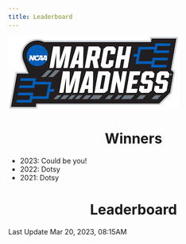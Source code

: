 ```yaml
---
title: Leaderboard
---
```


<link href="/rmarkdown-libs/tabwid/tabwid.css" rel="stylesheet" />

<style type="text/css">
h1 {
  text-align: center;
}
</style>

![march madness logo](march_madness_logo.png)

# Winners

-   2023: Could be you!
-   2022: Dotsy
-   2021: Dotsy

# Leaderboard

Last Update Mar 20, 2023, 08:15AM

<template id="6ba091e6-2914-48ae-a212-180f5a3b81e9"><style>
.tabwid table{
  border-spacing:0px !important;
  border-collapse:collapse;
  line-height:1;
  margin-left:auto;
  margin-right:auto;
  border-width: 0;
  display: table;
  margin-top: 1.275em;
  margin-bottom: 1.275em;
  border-color: transparent;
}
.tabwid_left table{
  margin-left:0;
}
.tabwid_right table{
  margin-right:0;
}
.tabwid td {
    padding: 0;
}
.tabwid a {
  text-decoration: none;
}
.tabwid thead {
    background-color: transparent;
}
.tabwid tfoot {
    background-color: transparent;
}
.tabwid table tr {
background-color: transparent;
}
</style><div class="tabwid"><style>.cl-f4d3066c{}.cl-f4caa120{font-family:'Helvetica';font-size:11pt;font-weight:bold;font-style:normal;text-decoration:none;color:rgba(0, 0, 0, 1.00);background-color:transparent;}.cl-f4caa13e{font-family:'Helvetica';font-size:11pt;font-weight:normal;font-style:normal;text-decoration:none;color:rgba(0, 0, 0, 1.00);background-color:transparent;}.cl-f4cabb24{margin:0;text-align:center;border-bottom: 0 solid rgba(0, 0, 0, 1.00);border-top: 0 solid rgba(0, 0, 0, 1.00);border-left: 0 solid rgba(0, 0, 0, 1.00);border-right: 0 solid rgba(0, 0, 0, 1.00);padding-bottom:5pt;padding-top:5pt;padding-left:5pt;padding-right:5pt;line-height: 1;background-color:transparent;}.cl-f4cb0994{width:126.3pt;background-color:transparent;vertical-align: middle;border-bottom: 0 solid rgba(0, 0, 0, 1.00);border-top: 0 solid rgba(0, 0, 0, 1.00);border-left: 0 solid rgba(0, 0, 0, 1.00);border-right: 0 solid rgba(0, 0, 0, 1.00);margin-bottom:0;margin-top:0;margin-left:0;margin-right:0;}.cl-f4cb099e{width:70.1pt;background-color:transparent;vertical-align: middle;border-bottom: 0 solid rgba(0, 0, 0, 1.00);border-top: 0 solid rgba(0, 0, 0, 1.00);border-left: 0 solid rgba(0, 0, 0, 1.00);border-right: 0 solid rgba(0, 0, 0, 1.00);margin-bottom:0;margin-top:0;margin-left:0;margin-right:0;}.cl-f4cb099f{width:114.7pt;background-color:transparent;vertical-align: middle;border-bottom: 0 solid rgba(0, 0, 0, 1.00);border-top: 0 solid rgba(0, 0, 0, 1.00);border-left: 0 solid rgba(0, 0, 0, 1.00);border-right: 0 solid rgba(0, 0, 0, 1.00);margin-bottom:0;margin-top:0;margin-left:0;margin-right:0;}.cl-f4cb09a8{width:51.1pt;background-color:transparent;vertical-align: middle;border-bottom: 0 solid rgba(0, 0, 0, 1.00);border-top: 0 solid rgba(0, 0, 0, 1.00);border-left: 0 solid rgba(0, 0, 0, 1.00);border-right: 0 solid rgba(0, 0, 0, 1.00);margin-bottom:0;margin-top:0;margin-left:0;margin-right:0;}.cl-f4cb09a9{width:47.4pt;background-color:transparent;vertical-align: middle;border-bottom: 0 solid rgba(0, 0, 0, 1.00);border-top: 0 solid rgba(0, 0, 0, 1.00);border-left: 0 solid rgba(0, 0, 0, 1.00);border-right: 0 solid rgba(0, 0, 0, 1.00);margin-bottom:0;margin-top:0;margin-left:0;margin-right:0;}.cl-f4cb09aa{width:126.3pt;background-color:transparent;vertical-align: middle;border-bottom: 0 solid rgba(0, 0, 0, 1.00);border-top: 0 solid rgba(0, 0, 0, 1.00);border-left: 0 solid rgba(0, 0, 0, 1.00);border-right: 0 solid rgba(0, 0, 0, 1.00);margin-bottom:0;margin-top:0;margin-left:0;margin-right:0;}.cl-f4cb09b2{width:114.7pt;background-color:transparent;vertical-align: middle;border-bottom: 0 solid rgba(0, 0, 0, 1.00);border-top: 0 solid rgba(0, 0, 0, 1.00);border-left: 0 solid rgba(0, 0, 0, 1.00);border-right: 0 solid rgba(0, 0, 0, 1.00);margin-bottom:0;margin-top:0;margin-left:0;margin-right:0;}.cl-f4cb09b3{width:70.1pt;background-color:transparent;vertical-align: middle;border-bottom: 0 solid rgba(0, 0, 0, 1.00);border-top: 0 solid rgba(0, 0, 0, 1.00);border-left: 0 solid rgba(0, 0, 0, 1.00);border-right: 0 solid rgba(0, 0, 0, 1.00);margin-bottom:0;margin-top:0;margin-left:0;margin-right:0;}.cl-f4cb09bc{width:51.1pt;background-color:transparent;vertical-align: middle;border-bottom: 0 solid rgba(0, 0, 0, 1.00);border-top: 0 solid rgba(0, 0, 0, 1.00);border-left: 0 solid rgba(0, 0, 0, 1.00);border-right: 0 solid rgba(0, 0, 0, 1.00);margin-bottom:0;margin-top:0;margin-left:0;margin-right:0;}.cl-f4cb09bd{width:47.4pt;background-color:transparent;vertical-align: middle;border-bottom: 0 solid rgba(0, 0, 0, 1.00);border-top: 0 solid rgba(0, 0, 0, 1.00);border-left: 0 solid rgba(0, 0, 0, 1.00);border-right: 0 solid rgba(0, 0, 0, 1.00);margin-bottom:0;margin-top:0;margin-left:0;margin-right:0;}.cl-f4cb09be{width:47.4pt;background-color:transparent;vertical-align: middle;border-bottom: 0 solid rgba(0, 0, 0, 1.00);border-top: 0 solid rgba(0, 0, 0, 1.00);border-left: 0 solid rgba(0, 0, 0, 1.00);border-right: 0 solid rgba(0, 0, 0, 1.00);margin-bottom:0;margin-top:0;margin-left:0;margin-right:0;}.cl-f4cb09c6{width:126.3pt;background-color:transparent;vertical-align: middle;border-bottom: 0 solid rgba(0, 0, 0, 1.00);border-top: 0 solid rgba(0, 0, 0, 1.00);border-left: 0 solid rgba(0, 0, 0, 1.00);border-right: 0 solid rgba(0, 0, 0, 1.00);margin-bottom:0;margin-top:0;margin-left:0;margin-right:0;}.cl-f4cb09c7{width:114.7pt;background-color:transparent;vertical-align: middle;border-bottom: 0 solid rgba(0, 0, 0, 1.00);border-top: 0 solid rgba(0, 0, 0, 1.00);border-left: 0 solid rgba(0, 0, 0, 1.00);border-right: 0 solid rgba(0, 0, 0, 1.00);margin-bottom:0;margin-top:0;margin-left:0;margin-right:0;}.cl-f4cb09c8{width:70.1pt;background-color:transparent;vertical-align: middle;border-bottom: 0 solid rgba(0, 0, 0, 1.00);border-top: 0 solid rgba(0, 0, 0, 1.00);border-left: 0 solid rgba(0, 0, 0, 1.00);border-right: 0 solid rgba(0, 0, 0, 1.00);margin-bottom:0;margin-top:0;margin-left:0;margin-right:0;}.cl-f4cb09d0{width:51.1pt;background-color:transparent;vertical-align: middle;border-bottom: 0 solid rgba(0, 0, 0, 1.00);border-top: 0 solid rgba(0, 0, 0, 1.00);border-left: 0 solid rgba(0, 0, 0, 1.00);border-right: 0 solid rgba(0, 0, 0, 1.00);margin-bottom:0;margin-top:0;margin-left:0;margin-right:0;}.cl-f4cb09d1{width:70.1pt;background-color:transparent;vertical-align: middle;border-bottom: 0 solid rgba(0, 0, 0, 1.00);border-top: 0 solid rgba(0, 0, 0, 1.00);border-left: 0 solid rgba(0, 0, 0, 1.00);border-right: 0 solid rgba(0, 0, 0, 1.00);margin-bottom:0;margin-top:0;margin-left:0;margin-right:0;}.cl-f4cb09da{width:47.4pt;background-color:transparent;vertical-align: middle;border-bottom: 0 solid rgba(0, 0, 0, 1.00);border-top: 0 solid rgba(0, 0, 0, 1.00);border-left: 0 solid rgba(0, 0, 0, 1.00);border-right: 0 solid rgba(0, 0, 0, 1.00);margin-bottom:0;margin-top:0;margin-left:0;margin-right:0;}.cl-f4cb09db{width:126.3pt;background-color:transparent;vertical-align: middle;border-bottom: 0 solid rgba(0, 0, 0, 1.00);border-top: 0 solid rgba(0, 0, 0, 1.00);border-left: 0 solid rgba(0, 0, 0, 1.00);border-right: 0 solid rgba(0, 0, 0, 1.00);margin-bottom:0;margin-top:0;margin-left:0;margin-right:0;}.cl-f4cb09dc{width:114.7pt;background-color:transparent;vertical-align: middle;border-bottom: 0 solid rgba(0, 0, 0, 1.00);border-top: 0 solid rgba(0, 0, 0, 1.00);border-left: 0 solid rgba(0, 0, 0, 1.00);border-right: 0 solid rgba(0, 0, 0, 1.00);margin-bottom:0;margin-top:0;margin-left:0;margin-right:0;}.cl-f4cb09e4{width:51.1pt;background-color:transparent;vertical-align: middle;border-bottom: 0 solid rgba(0, 0, 0, 1.00);border-top: 0 solid rgba(0, 0, 0, 1.00);border-left: 0 solid rgba(0, 0, 0, 1.00);border-right: 0 solid rgba(0, 0, 0, 1.00);margin-bottom:0;margin-top:0;margin-left:0;margin-right:0;}.cl-f4cb09e5{width:51.1pt;background-color:transparent;vertical-align: middle;border-bottom: 0 solid rgba(0, 0, 0, 1.00);border-top: 0 solid rgba(0, 0, 0, 1.00);border-left: 0 solid rgba(0, 0, 0, 1.00);border-right: 0 solid rgba(0, 0, 0, 1.00);margin-bottom:0;margin-top:0;margin-left:0;margin-right:0;}.cl-f4cb09e6{width:70.1pt;background-color:transparent;vertical-align: middle;border-bottom: 0 solid rgba(0, 0, 0, 1.00);border-top: 0 solid rgba(0, 0, 0, 1.00);border-left: 0 solid rgba(0, 0, 0, 1.00);border-right: 0 solid rgba(0, 0, 0, 1.00);margin-bottom:0;margin-top:0;margin-left:0;margin-right:0;}.cl-f4cb09ee{width:126.3pt;background-color:transparent;vertical-align: middle;border-bottom: 0 solid rgba(0, 0, 0, 1.00);border-top: 0 solid rgba(0, 0, 0, 1.00);border-left: 0 solid rgba(0, 0, 0, 1.00);border-right: 0 solid rgba(0, 0, 0, 1.00);margin-bottom:0;margin-top:0;margin-left:0;margin-right:0;}.cl-f4cb09ef{width:114.7pt;background-color:transparent;vertical-align: middle;border-bottom: 0 solid rgba(0, 0, 0, 1.00);border-top: 0 solid rgba(0, 0, 0, 1.00);border-left: 0 solid rgba(0, 0, 0, 1.00);border-right: 0 solid rgba(0, 0, 0, 1.00);margin-bottom:0;margin-top:0;margin-left:0;margin-right:0;}.cl-f4cb09f0{width:47.4pt;background-color:transparent;vertical-align: middle;border-bottom: 0 solid rgba(0, 0, 0, 1.00);border-top: 0 solid rgba(0, 0, 0, 1.00);border-left: 0 solid rgba(0, 0, 0, 1.00);border-right: 0 solid rgba(0, 0, 0, 1.00);margin-bottom:0;margin-top:0;margin-left:0;margin-right:0;}.cl-f4cb09f1{width:47.4pt;background-color:transparent;vertical-align: middle;border-bottom: 0 solid rgba(0, 0, 0, 1.00);border-top: 0 solid rgba(0, 0, 0, 1.00);border-left: 0 solid rgba(0, 0, 0, 1.00);border-right: 0 solid rgba(0, 0, 0, 1.00);margin-bottom:0;margin-top:0;margin-left:0;margin-right:0;}.cl-f4cb09f8{width:114.7pt;background-color:transparent;vertical-align: middle;border-bottom: 0 solid rgba(0, 0, 0, 1.00);border-top: 0 solid rgba(0, 0, 0, 1.00);border-left: 0 solid rgba(0, 0, 0, 1.00);border-right: 0 solid rgba(0, 0, 0, 1.00);margin-bottom:0;margin-top:0;margin-left:0;margin-right:0;}.cl-f4cb09f9{width:70.1pt;background-color:transparent;vertical-align: middle;border-bottom: 0 solid rgba(0, 0, 0, 1.00);border-top: 0 solid rgba(0, 0, 0, 1.00);border-left: 0 solid rgba(0, 0, 0, 1.00);border-right: 0 solid rgba(0, 0, 0, 1.00);margin-bottom:0;margin-top:0;margin-left:0;margin-right:0;}.cl-f4cb09fa{width:51.1pt;background-color:transparent;vertical-align: middle;border-bottom: 0 solid rgba(0, 0, 0, 1.00);border-top: 0 solid rgba(0, 0, 0, 1.00);border-left: 0 solid rgba(0, 0, 0, 1.00);border-right: 0 solid rgba(0, 0, 0, 1.00);margin-bottom:0;margin-top:0;margin-left:0;margin-right:0;}.cl-f4cb0a02{width:126.3pt;background-color:transparent;vertical-align: middle;border-bottom: 0 solid rgba(0, 0, 0, 1.00);border-top: 0 solid rgba(0, 0, 0, 1.00);border-left: 0 solid rgba(0, 0, 0, 1.00);border-right: 0 solid rgba(0, 0, 0, 1.00);margin-bottom:0;margin-top:0;margin-left:0;margin-right:0;}.cl-f4cb0a03{width:126.3pt;background-color:transparent;vertical-align: middle;border-bottom: 0 solid rgba(0, 0, 0, 1.00);border-top: 0 solid rgba(0, 0, 0, 1.00);border-left: 0 solid rgba(0, 0, 0, 1.00);border-right: 0 solid rgba(0, 0, 0, 1.00);margin-bottom:0;margin-top:0;margin-left:0;margin-right:0;}.cl-f4cb0a0c{width:114.7pt;background-color:transparent;vertical-align: middle;border-bottom: 0 solid rgba(0, 0, 0, 1.00);border-top: 0 solid rgba(0, 0, 0, 1.00);border-left: 0 solid rgba(0, 0, 0, 1.00);border-right: 0 solid rgba(0, 0, 0, 1.00);margin-bottom:0;margin-top:0;margin-left:0;margin-right:0;}.cl-f4cb0a0d{width:70.1pt;background-color:transparent;vertical-align: middle;border-bottom: 0 solid rgba(0, 0, 0, 1.00);border-top: 0 solid rgba(0, 0, 0, 1.00);border-left: 0 solid rgba(0, 0, 0, 1.00);border-right: 0 solid rgba(0, 0, 0, 1.00);margin-bottom:0;margin-top:0;margin-left:0;margin-right:0;}.cl-f4cb0a0e{width:47.4pt;background-color:transparent;vertical-align: middle;border-bottom: 0 solid rgba(0, 0, 0, 1.00);border-top: 0 solid rgba(0, 0, 0, 1.00);border-left: 0 solid rgba(0, 0, 0, 1.00);border-right: 0 solid rgba(0, 0, 0, 1.00);margin-bottom:0;margin-top:0;margin-left:0;margin-right:0;}.cl-f4cb0a16{width:51.1pt;background-color:transparent;vertical-align: middle;border-bottom: 0 solid rgba(0, 0, 0, 1.00);border-top: 0 solid rgba(0, 0, 0, 1.00);border-left: 0 solid rgba(0, 0, 0, 1.00);border-right: 0 solid rgba(0, 0, 0, 1.00);margin-bottom:0;margin-top:0;margin-left:0;margin-right:0;}.cl-f4cb0a17{width:47.4pt;background-color:transparent;vertical-align: middle;border-bottom: 0 solid rgba(0, 0, 0, 1.00);border-top: 0 solid rgba(0, 0, 0, 1.00);border-left: 0 solid rgba(0, 0, 0, 1.00);border-right: 0 solid rgba(0, 0, 0, 1.00);margin-bottom:0;margin-top:0;margin-left:0;margin-right:0;}.cl-f4cb0a18{width:114.7pt;background-color:transparent;vertical-align: middle;border-bottom: 0 solid rgba(0, 0, 0, 1.00);border-top: 0 solid rgba(0, 0, 0, 1.00);border-left: 0 solid rgba(0, 0, 0, 1.00);border-right: 0 solid rgba(0, 0, 0, 1.00);margin-bottom:0;margin-top:0;margin-left:0;margin-right:0;}.cl-f4cb0a20{width:70.1pt;background-color:transparent;vertical-align: middle;border-bottom: 0 solid rgba(0, 0, 0, 1.00);border-top: 0 solid rgba(0, 0, 0, 1.00);border-left: 0 solid rgba(0, 0, 0, 1.00);border-right: 0 solid rgba(0, 0, 0, 1.00);margin-bottom:0;margin-top:0;margin-left:0;margin-right:0;}.cl-f4cb0a21{width:51.1pt;background-color:transparent;vertical-align: middle;border-bottom: 0 solid rgba(0, 0, 0, 1.00);border-top: 0 solid rgba(0, 0, 0, 1.00);border-left: 0 solid rgba(0, 0, 0, 1.00);border-right: 0 solid rgba(0, 0, 0, 1.00);margin-bottom:0;margin-top:0;margin-left:0;margin-right:0;}.cl-f4cb0a22{width:126.3pt;background-color:transparent;vertical-align: middle;border-bottom: 0 solid rgba(0, 0, 0, 1.00);border-top: 0 solid rgba(0, 0, 0, 1.00);border-left: 0 solid rgba(0, 0, 0, 1.00);border-right: 0 solid rgba(0, 0, 0, 1.00);margin-bottom:0;margin-top:0;margin-left:0;margin-right:0;}.cl-f4cb0a2a{width:126.3pt;background-color:transparent;vertical-align: middle;border-bottom: 2pt solid rgba(102, 102, 102, 1.00);border-top: 0 solid rgba(0, 0, 0, 1.00);border-left: 0 solid rgba(0, 0, 0, 1.00);border-right: 0 solid rgba(0, 0, 0, 1.00);margin-bottom:0;margin-top:0;margin-left:0;margin-right:0;}.cl-f4cb0a2b{width:70.1pt;background-color:transparent;vertical-align: middle;border-bottom: 2pt solid rgba(102, 102, 102, 1.00);border-top: 0 solid rgba(0, 0, 0, 1.00);border-left: 0 solid rgba(0, 0, 0, 1.00);border-right: 0 solid rgba(0, 0, 0, 1.00);margin-bottom:0;margin-top:0;margin-left:0;margin-right:0;}.cl-f4cb0a2c{width:114.7pt;background-color:transparent;vertical-align: middle;border-bottom: 2pt solid rgba(102, 102, 102, 1.00);border-top: 0 solid rgba(0, 0, 0, 1.00);border-left: 0 solid rgba(0, 0, 0, 1.00);border-right: 0 solid rgba(0, 0, 0, 1.00);margin-bottom:0;margin-top:0;margin-left:0;margin-right:0;}.cl-f4cb0ae8{width:51.1pt;background-color:transparent;vertical-align: middle;border-bottom: 2pt solid rgba(102, 102, 102, 1.00);border-top: 0 solid rgba(0, 0, 0, 1.00);border-left: 0 solid rgba(0, 0, 0, 1.00);border-right: 0 solid rgba(0, 0, 0, 1.00);margin-bottom:0;margin-top:0;margin-left:0;margin-right:0;}.cl-f4cb0ae9{width:47.4pt;background-color:transparent;vertical-align: middle;border-bottom: 2pt solid rgba(102, 102, 102, 1.00);border-top: 0 solid rgba(0, 0, 0, 1.00);border-left: 0 solid rgba(0, 0, 0, 1.00);border-right: 0 solid rgba(0, 0, 0, 1.00);margin-bottom:0;margin-top:0;margin-left:0;margin-right:0;}.cl-f4cb0af2{width:126.3pt;background-color:transparent;vertical-align: middle;border-bottom: 0 solid rgba(0, 0, 0, 1.00);border-top: 0 solid rgba(0, 0, 0, 1.00);border-left: 0 solid rgba(0, 0, 0, 1.00);border-right: 0 solid rgba(0, 0, 0, 1.00);margin-bottom:0;margin-top:0;margin-left:0;margin-right:0;}.cl-f4cb0af3{width:47.4pt;background-color:transparent;vertical-align: middle;border-bottom: 0 solid rgba(0, 0, 0, 1.00);border-top: 0 solid rgba(0, 0, 0, 1.00);border-left: 0 solid rgba(0, 0, 0, 1.00);border-right: 0 solid rgba(0, 0, 0, 1.00);margin-bottom:0;margin-top:0;margin-left:0;margin-right:0;}.cl-f4cb0afc{width:51.1pt;background-color:transparent;vertical-align: middle;border-bottom: 0 solid rgba(0, 0, 0, 1.00);border-top: 0 solid rgba(0, 0, 0, 1.00);border-left: 0 solid rgba(0, 0, 0, 1.00);border-right: 0 solid rgba(0, 0, 0, 1.00);margin-bottom:0;margin-top:0;margin-left:0;margin-right:0;}.cl-f4cb0afd{width:114.7pt;background-color:transparent;vertical-align: middle;border-bottom: 0 solid rgba(0, 0, 0, 1.00);border-top: 0 solid rgba(0, 0, 0, 1.00);border-left: 0 solid rgba(0, 0, 0, 1.00);border-right: 0 solid rgba(0, 0, 0, 1.00);margin-bottom:0;margin-top:0;margin-left:0;margin-right:0;}.cl-f4cb0afe{width:70.1pt;background-color:transparent;vertical-align: middle;border-bottom: 0 solid rgba(0, 0, 0, 1.00);border-top: 0 solid rgba(0, 0, 0, 1.00);border-left: 0 solid rgba(0, 0, 0, 1.00);border-right: 0 solid rgba(0, 0, 0, 1.00);margin-bottom:0;margin-top:0;margin-left:0;margin-right:0;}.cl-f4cb0aff{width:51.1pt;background-color:transparent;vertical-align: middle;border-bottom: 0 solid rgba(0, 0, 0, 1.00);border-top: 0 solid rgba(0, 0, 0, 1.00);border-left: 0 solid rgba(0, 0, 0, 1.00);border-right: 0 solid rgba(0, 0, 0, 1.00);margin-bottom:0;margin-top:0;margin-left:0;margin-right:0;}.cl-f4cb0b06{width:126.3pt;background-color:transparent;vertical-align: middle;border-bottom: 0 solid rgba(0, 0, 0, 1.00);border-top: 0 solid rgba(0, 0, 0, 1.00);border-left: 0 solid rgba(0, 0, 0, 1.00);border-right: 0 solid rgba(0, 0, 0, 1.00);margin-bottom:0;margin-top:0;margin-left:0;margin-right:0;}.cl-f4cb0b07{width:114.7pt;background-color:transparent;vertical-align: middle;border-bottom: 0 solid rgba(0, 0, 0, 1.00);border-top: 0 solid rgba(0, 0, 0, 1.00);border-left: 0 solid rgba(0, 0, 0, 1.00);border-right: 0 solid rgba(0, 0, 0, 1.00);margin-bottom:0;margin-top:0;margin-left:0;margin-right:0;}.cl-f4cb0b08{width:70.1pt;background-color:transparent;vertical-align: middle;border-bottom: 0 solid rgba(0, 0, 0, 1.00);border-top: 0 solid rgba(0, 0, 0, 1.00);border-left: 0 solid rgba(0, 0, 0, 1.00);border-right: 0 solid rgba(0, 0, 0, 1.00);margin-bottom:0;margin-top:0;margin-left:0;margin-right:0;}.cl-f4cb0b10{width:47.4pt;background-color:transparent;vertical-align: middle;border-bottom: 0 solid rgba(0, 0, 0, 1.00);border-top: 0 solid rgba(0, 0, 0, 1.00);border-left: 0 solid rgba(0, 0, 0, 1.00);border-right: 0 solid rgba(0, 0, 0, 1.00);margin-bottom:0;margin-top:0;margin-left:0;margin-right:0;}.cl-f4cb0b11{width:51.1pt;background-color:transparent;vertical-align: middle;border-bottom: 0 solid rgba(0, 0, 0, 1.00);border-top: 0 solid rgba(0, 0, 0, 1.00);border-left: 0 solid rgba(0, 0, 0, 1.00);border-right: 0 solid rgba(0, 0, 0, 1.00);margin-bottom:0;margin-top:0;margin-left:0;margin-right:0;}.cl-f4cb0b12{width:126.3pt;background-color:transparent;vertical-align: middle;border-bottom: 0 solid rgba(0, 0, 0, 1.00);border-top: 0 solid rgba(0, 0, 0, 1.00);border-left: 0 solid rgba(0, 0, 0, 1.00);border-right: 0 solid rgba(0, 0, 0, 1.00);margin-bottom:0;margin-top:0;margin-left:0;margin-right:0;}.cl-f4cb0b13{width:70.1pt;background-color:transparent;vertical-align: middle;border-bottom: 0 solid rgba(0, 0, 0, 1.00);border-top: 0 solid rgba(0, 0, 0, 1.00);border-left: 0 solid rgba(0, 0, 0, 1.00);border-right: 0 solid rgba(0, 0, 0, 1.00);margin-bottom:0;margin-top:0;margin-left:0;margin-right:0;}.cl-f4cb0b1a{width:47.4pt;background-color:transparent;vertical-align: middle;border-bottom: 0 solid rgba(0, 0, 0, 1.00);border-top: 0 solid rgba(0, 0, 0, 1.00);border-left: 0 solid rgba(0, 0, 0, 1.00);border-right: 0 solid rgba(0, 0, 0, 1.00);margin-bottom:0;margin-top:0;margin-left:0;margin-right:0;}.cl-f4cb0b1b{width:114.7pt;background-color:transparent;vertical-align: middle;border-bottom: 0 solid rgba(0, 0, 0, 1.00);border-top: 0 solid rgba(0, 0, 0, 1.00);border-left: 0 solid rgba(0, 0, 0, 1.00);border-right: 0 solid rgba(0, 0, 0, 1.00);margin-bottom:0;margin-top:0;margin-left:0;margin-right:0;}.cl-f4cb0b1c{width:51.1pt;background-color:transparent;vertical-align: middle;border-bottom: 2pt solid rgba(102, 102, 102, 1.00);border-top: 2pt solid rgba(102, 102, 102, 1.00);border-left: 0 solid rgba(0, 0, 0, 1.00);border-right: 0 solid rgba(0, 0, 0, 1.00);margin-bottom:0;margin-top:0;margin-left:0;margin-right:0;}.cl-f4cb0b24{width:114.7pt;background-color:transparent;vertical-align: middle;border-bottom: 2pt solid rgba(102, 102, 102, 1.00);border-top: 2pt solid rgba(102, 102, 102, 1.00);border-left: 0 solid rgba(0, 0, 0, 1.00);border-right: 0 solid rgba(0, 0, 0, 1.00);margin-bottom:0;margin-top:0;margin-left:0;margin-right:0;}.cl-f4cb0b25{width:70.1pt;background-color:transparent;vertical-align: middle;border-bottom: 2pt solid rgba(102, 102, 102, 1.00);border-top: 2pt solid rgba(102, 102, 102, 1.00);border-left: 0 solid rgba(0, 0, 0, 1.00);border-right: 0 solid rgba(0, 0, 0, 1.00);margin-bottom:0;margin-top:0;margin-left:0;margin-right:0;}.cl-f4cb0b26{width:126.3pt;background-color:transparent;vertical-align: middle;border-bottom: 2pt solid rgba(102, 102, 102, 1.00);border-top: 2pt solid rgba(102, 102, 102, 1.00);border-left: 0 solid rgba(0, 0, 0, 1.00);border-right: 0 solid rgba(0, 0, 0, 1.00);margin-bottom:0;margin-top:0;margin-left:0;margin-right:0;}.cl-f4cb0b2e{width:47.4pt;background-color:transparent;vertical-align: middle;border-bottom: 2pt solid rgba(102, 102, 102, 1.00);border-top: 2pt solid rgba(102, 102, 102, 1.00);border-left: 0 solid rgba(0, 0, 0, 1.00);border-right: 0 solid rgba(0, 0, 0, 1.00);margin-bottom:0;margin-top:0;margin-left:0;margin-right:0;}</style><table class='cl-f4d3066c'>
<thead><tr style="overflow-wrap:break-word;"><td class="cl-f4cb0b2e"><p class="cl-f4cabb24"><span class="cl-f4caa120">Rank</span></p></td><td class="cl-f4cb0b25"><p class="cl-f4cabb24"><span class="cl-f4caa120">Player</span></p></td><td class="cl-f4cb0b24"><p class="cl-f4cabb24"><span class="cl-f4caa120">Teams Remaining</span></p></td><td class="cl-f4cb0b1c"><p class="cl-f4cabb24"><span class="cl-f4caa120">Score</span></p></td><td class="cl-f4cb0b26"><p class="cl-f4cabb24"><span class="cl-f4caa120">Best Possible Score</span></p></td></tr></thead><tbody><tr style="overflow-wrap:break-word;"><td class="cl-f4cb09a9"><p class="cl-f4cabb24"><span class="cl-f4caa13e">1</span></p></td><td class="cl-f4cb099e"><p class="cl-f4cabb24"><span class="cl-f4caa13e">Duff</span></p></td><td class="cl-f4cb099f"><p class="cl-f4cabb24"><span class="cl-f4caa13e">1</span></p></td><td class="cl-f4cb09a8"><p class="cl-f4cabb24"><span class="cl-f4caa13e">45</span></p></td><td class="cl-f4cb0994"><p class="cl-f4cabb24"><span class="cl-f4caa13e">57</span></p></td></tr><tr style="overflow-wrap:break-word;"><td class="cl-f4cb09be"><p class="cl-f4cabb24"><span class="cl-f4caa13e">2</span></p></td><td class="cl-f4cb09c8"><p class="cl-f4cabb24"><span class="cl-f4caa13e">Rene</span></p></td><td class="cl-f4cb09c7"><p class="cl-f4cabb24"><span class="cl-f4caa13e">1</span></p></td><td class="cl-f4cb09d0"><p class="cl-f4cabb24"><span class="cl-f4caa13e">28</span></p></td><td class="cl-f4cb09c6"><p class="cl-f4cabb24"><span class="cl-f4caa13e">44</span></p></td></tr><tr style="overflow-wrap:break-word;"><td class="cl-f4cb09bd"><p class="cl-f4cabb24"><span class="cl-f4caa13e">3</span></p></td><td class="cl-f4cb09b3"><p class="cl-f4cabb24"><span class="cl-f4caa13e">Ry Guy</span></p></td><td class="cl-f4cb09b2"><p class="cl-f4cabb24"><span class="cl-f4caa13e">2</span></p></td><td class="cl-f4cb09bc"><p class="cl-f4cabb24"><span class="cl-f4caa13e">26</span></p></td><td class="cl-f4cb09aa"><p class="cl-f4cabb24"><span class="cl-f4caa13e">73</span></p></td></tr><tr style="overflow-wrap:break-word;"><td class="cl-f4cb0af3"><p class="cl-f4cabb24"><span class="cl-f4caa13e">4</span></p></td><td class="cl-f4cb0afe"><p class="cl-f4cabb24"><span class="cl-f4caa13e">Colameco</span></p></td><td class="cl-f4cb0afd"><p class="cl-f4cabb24"><span class="cl-f4caa13e">2</span></p></td><td class="cl-f4cb0afc"><p class="cl-f4cabb24"><span class="cl-f4caa13e">25</span></p></td><td class="cl-f4cb0af2"><p class="cl-f4cabb24"><span class="cl-f4caa13e">61</span></p></td></tr><tr style="overflow-wrap:break-word;"><td class="cl-f4cb09be"><p class="cl-f4cabb24"><span class="cl-f4caa13e">5</span></p></td><td class="cl-f4cb09c8"><p class="cl-f4cabb24"><span class="cl-f4caa13e">Mike</span></p></td><td class="cl-f4cb09c7"><p class="cl-f4cabb24"><span class="cl-f4caa13e">3</span></p></td><td class="cl-f4cb09d0"><p class="cl-f4cabb24"><span class="cl-f4caa13e">24</span></p></td><td class="cl-f4cb09c6"><p class="cl-f4cabb24"><span class="cl-f4caa13e">63</span></p></td></tr><tr style="overflow-wrap:break-word;"><td class="cl-f4cb09be"><p class="cl-f4cabb24"><span class="cl-f4caa13e">5</span></p></td><td class="cl-f4cb09c8"><p class="cl-f4cabb24"><span class="cl-f4caa13e">Wilent</span></p></td><td class="cl-f4cb09c7"><p class="cl-f4cabb24"><span class="cl-f4caa13e">2</span></p></td><td class="cl-f4cb09d0"><p class="cl-f4cabb24"><span class="cl-f4caa13e">24</span></p></td><td class="cl-f4cb09c6"><p class="cl-f4cabb24"><span class="cl-f4caa13e">53</span></p></td></tr><tr style="overflow-wrap:break-word;"><td class="cl-f4cb0b10"><p class="cl-f4cabb24"><span class="cl-f4caa13e">7</span></p></td><td class="cl-f4cb0b08"><p class="cl-f4cabb24"><span class="cl-f4caa13e">Wong</span></p></td><td class="cl-f4cb0b07"><p class="cl-f4cabb24"><span class="cl-f4caa13e">1</span></p></td><td class="cl-f4cb0aff"><p class="cl-f4cabb24"><span class="cl-f4caa13e">23</span></p></td><td class="cl-f4cb0b06"><p class="cl-f4cabb24"><span class="cl-f4caa13e">39</span></p></td></tr><tr style="overflow-wrap:break-word;"><td class="cl-f4cb0b1a"><p class="cl-f4cabb24"><span class="cl-f4caa13e">7</span></p></td><td class="cl-f4cb0b13"><p class="cl-f4cabb24"><span class="cl-f4caa13e">Ashlee</span></p></td><td class="cl-f4cb0b1b"><p class="cl-f4cabb24"><span class="cl-f4caa13e">0</span></p></td><td class="cl-f4cb0b11"><p class="cl-f4cabb24"><span class="cl-f4caa13e">23</span></p></td><td class="cl-f4cb0b12"><p class="cl-f4cabb24"><span class="cl-f4caa13e">23</span></p></td></tr><tr style="overflow-wrap:break-word;"><td class="cl-f4cb09f0"><p class="cl-f4cabb24"><span class="cl-f4caa13e">9</span></p></td><td class="cl-f4cb09e6"><p class="cl-f4cabb24"><span class="cl-f4caa13e">Maddie</span></p></td><td class="cl-f4cb09ef"><p class="cl-f4cabb24"><span class="cl-f4caa13e">1</span></p></td><td class="cl-f4cb09e5"><p class="cl-f4cabb24"><span class="cl-f4caa13e">22</span></p></td><td class="cl-f4cb09ee"><p class="cl-f4cabb24"><span class="cl-f4caa13e">58</span></p></td></tr><tr style="overflow-wrap:break-word;"><td class="cl-f4cb09bd"><p class="cl-f4cabb24"><span class="cl-f4caa13e">10</span></p></td><td class="cl-f4cb09b3"><p class="cl-f4cabb24"><span class="cl-f4caa13e">Stumpy</span></p></td><td class="cl-f4cb09b2"><p class="cl-f4cabb24"><span class="cl-f4caa13e">2</span></p></td><td class="cl-f4cb09bc"><p class="cl-f4cabb24"><span class="cl-f4caa13e">20</span></p></td><td class="cl-f4cb09aa"><p class="cl-f4cabb24"><span class="cl-f4caa13e">46</span></p></td></tr><tr style="overflow-wrap:break-word;"><td class="cl-f4cb09be"><p class="cl-f4cabb24"><span class="cl-f4caa13e">11</span></p></td><td class="cl-f4cb09c8"><p class="cl-f4cabb24"><span class="cl-f4caa13e">Nate</span></p></td><td class="cl-f4cb09c7"><p class="cl-f4cabb24"><span class="cl-f4caa13e">1</span></p></td><td class="cl-f4cb09d0"><p class="cl-f4cabb24"><span class="cl-f4caa13e">18</span></p></td><td class="cl-f4cb09c6"><p class="cl-f4cabb24"><span class="cl-f4caa13e">34</span></p></td></tr><tr style="overflow-wrap:break-word;"><td class="cl-f4cb09da"><p class="cl-f4cabb24"><span class="cl-f4caa13e">12</span></p></td><td class="cl-f4cb09d1"><p class="cl-f4cabb24"><span class="cl-f4caa13e">Shelagh</span></p></td><td class="cl-f4cb09dc"><p class="cl-f4cabb24"><span class="cl-f4caa13e">1</span></p></td><td class="cl-f4cb09e4"><p class="cl-f4cabb24"><span class="cl-f4caa13e">16</span></p></td><td class="cl-f4cb09db"><p class="cl-f4cabb24"><span class="cl-f4caa13e">36</span></p></td></tr><tr style="overflow-wrap:break-word;"><td class="cl-f4cb09f0"><p class="cl-f4cabb24"><span class="cl-f4caa13e">13</span></p></td><td class="cl-f4cb09e6"><p class="cl-f4cabb24"><span class="cl-f4caa13e">Keith</span></p></td><td class="cl-f4cb09ef"><p class="cl-f4cabb24"><span class="cl-f4caa13e">2</span></p></td><td class="cl-f4cb09e5"><p class="cl-f4cabb24"><span class="cl-f4caa13e">14</span></p></td><td class="cl-f4cb09ee"><p class="cl-f4cabb24"><span class="cl-f4caa13e">28</span></p></td></tr><tr style="overflow-wrap:break-word;"><td class="cl-f4cb09f1"><p class="cl-f4cabb24"><span class="cl-f4caa13e">14</span></p></td><td class="cl-f4cb09f9"><p class="cl-f4cabb24"><span class="cl-f4caa13e">Russ</span></p></td><td class="cl-f4cb09f8"><p class="cl-f4cabb24"><span class="cl-f4caa13e">1</span></p></td><td class="cl-f4cb09fa"><p class="cl-f4cabb24"><span class="cl-f4caa13e">13</span></p></td><td class="cl-f4cb0a02"><p class="cl-f4cabb24"><span class="cl-f4caa13e">29</span></p></td></tr><tr style="overflow-wrap:break-word;"><td class="cl-f4cb09be"><p class="cl-f4cabb24"><span class="cl-f4caa13e">15</span></p></td><td class="cl-f4cb09c8"><p class="cl-f4cabb24"><span class="cl-f4caa13e">Hammer</span></p></td><td class="cl-f4cb09c7"><p class="cl-f4cabb24"><span class="cl-f4caa13e">1</span></p></td><td class="cl-f4cb09d0"><p class="cl-f4cabb24"><span class="cl-f4caa13e">11</span></p></td><td class="cl-f4cb09c6"><p class="cl-f4cabb24"><span class="cl-f4caa13e">23</span></p></td></tr><tr style="overflow-wrap:break-word;"><td class="cl-f4cb0a0e"><p class="cl-f4cabb24"><span class="cl-f4caa13e">15</span></p></td><td class="cl-f4cb0a0d"><p class="cl-f4cabb24"><span class="cl-f4caa13e">Joe</span></p></td><td class="cl-f4cb0a0c"><p class="cl-f4cabb24"><span class="cl-f4caa13e">0</span></p></td><td class="cl-f4cb0a16"><p class="cl-f4cabb24"><span class="cl-f4caa13e">11</span></p></td><td class="cl-f4cb0a03"><p class="cl-f4cabb24"><span class="cl-f4caa13e">11</span></p></td></tr><tr style="overflow-wrap:break-word;"><td class="cl-f4cb0a17"><p class="cl-f4cabb24"><span class="cl-f4caa13e">15</span></p></td><td class="cl-f4cb0a20"><p class="cl-f4cabb24"><span class="cl-f4caa13e">Kyle</span></p></td><td class="cl-f4cb0a18"><p class="cl-f4cabb24"><span class="cl-f4caa13e">0</span></p></td><td class="cl-f4cb0a21"><p class="cl-f4cabb24"><span class="cl-f4caa13e">11</span></p></td><td class="cl-f4cb0a22"><p class="cl-f4cabb24"><span class="cl-f4caa13e">11</span></p></td></tr><tr style="overflow-wrap:break-word;"><td class="cl-f4cb09da"><p class="cl-f4cabb24"><span class="cl-f4caa13e">18</span></p></td><td class="cl-f4cb09d1"><p class="cl-f4cabb24"><span class="cl-f4caa13e">George</span></p></td><td class="cl-f4cb09dc"><p class="cl-f4cabb24"><span class="cl-f4caa13e">2</span></p></td><td class="cl-f4cb09e4"><p class="cl-f4cabb24"><span class="cl-f4caa13e">10</span></p></td><td class="cl-f4cb09db"><p class="cl-f4cabb24"><span class="cl-f4caa13e">25</span></p></td></tr><tr style="overflow-wrap:break-word;"><td class="cl-f4cb0a17"><p class="cl-f4cabb24"><span class="cl-f4caa13e">19</span></p></td><td class="cl-f4cb0a20"><p class="cl-f4cabb24"><span class="cl-f4caa13e">Dotsy</span></p></td><td class="cl-f4cb0a18"><p class="cl-f4cabb24"><span class="cl-f4caa13e">1</span></p></td><td class="cl-f4cb0a21"><p class="cl-f4cabb24"><span class="cl-f4caa13e">8</span></p></td><td class="cl-f4cb0a22"><p class="cl-f4cabb24"><span class="cl-f4caa13e">24</span></p></td></tr><tr style="overflow-wrap:break-word;"><td class="cl-f4cb0a17"><p class="cl-f4cabb24"><span class="cl-f4caa13e">20</span></p></td><td class="cl-f4cb0a20"><p class="cl-f4cabb24"><span class="cl-f4caa13e">Kelly</span></p></td><td class="cl-f4cb0a18"><p class="cl-f4cabb24"><span class="cl-f4caa13e">0</span></p></td><td class="cl-f4cb0a21"><p class="cl-f4cabb24"><span class="cl-f4caa13e">5</span></p></td><td class="cl-f4cb0a22"><p class="cl-f4cabb24"><span class="cl-f4caa13e">5</span></p></td></tr><tr style="overflow-wrap:break-word;"><td class="cl-f4cb0ae9"><p class="cl-f4cabb24"><span class="cl-f4caa13e">21</span></p></td><td class="cl-f4cb0a2b"><p class="cl-f4cabb24"><span class="cl-f4caa13e">Steve</span></p></td><td class="cl-f4cb0a2c"><p class="cl-f4cabb24"><span class="cl-f4caa13e">0</span></p></td><td class="cl-f4cb0ae8"><p class="cl-f4cabb24"><span class="cl-f4caa13e">0</span></p></td><td class="cl-f4cb0a2a"><p class="cl-f4cabb24"><span class="cl-f4caa13e">0</span></p></td></tr></tbody></table></div></template>
<div class="flextable-shadow-host" id="783e1cc3-3982-4d39-ba39-154295f3c37b"></div>
<script>
var dest = document.getElementById("783e1cc3-3982-4d39-ba39-154295f3c37b");
var template = document.getElementById("6ba091e6-2914-48ae-a212-180f5a3b81e9");
var caption = template.content.querySelector("caption");
if(caption) {
  caption.style.cssText = "display:block;text-align:center;";
  var newcapt = document.createElement("p");
  newcapt.appendChild(caption)
  dest.parentNode.insertBefore(newcapt, dest.previousSibling);
}
var fantome = dest.attachShadow({mode: 'open'});
var templateContent = template.content;
fantome.appendChild(templateContent);
</script>
